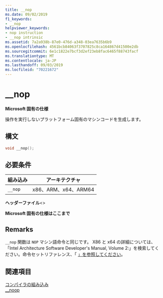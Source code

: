 ```yaml
---
title: __nop
ms.date: 09/02/2019
f1_keywords:
- __nop
helpviewer_keywords:
- nop instruction
- __nop intrinsic
ms.assetid: 7a2a938b-87e0-476d-a348-03ea7635b6b9
ms.openlocfilehash: 4561bcb84063f3707825c8ca164867d41500e2db
ms.sourcegitcommit: 6e1c1822e7bcf3d2ef23eb8fac6465f88743facf
ms.translationtype: MT
ms.contentlocale: ja-JP
ms.lasthandoff: 09/03/2019
ms.locfileid: "70221672"
---
```

# <a name="__nop"></a>__nop

**Microsoft 固有の仕様**

操作を実行しないプラットフォーム固有のマシンコードを生成します。

## <a name="syntax"></a>構文

```C
void __nop();
```

## <a name="requirements"></a>必要条件

|組み込み|アーキテクチャ|
|---------------|------------------|
|`__nop`|x86、ARM、x64、ARM64|

**ヘッダーファイル**\<>

**Microsoft 固有の仕様はここまで**

## <a name="remarks"></a>Remarks

`__nop` 関数は `NOP` マシン語命令と同じです。 X86 と x64 の詳細については、「Intel Architecture Software Developer's Manual, Volume 2:」を検索してください。命令セットリファレンス、「 [」を参照してください](https://software.intel.com/articles/intel-sdm)。

## <a name="see-also"></a>関連項目

[コンパイラの組み込み](../intrinsics/compiler-intrinsics.md)\
[__noop](../intrinsics/noop.md)
